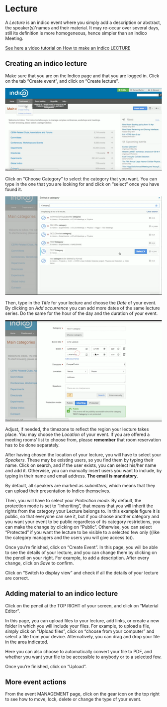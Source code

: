 Lecture
=======

A _Lecture_ is an indico event where you simply add a description or abstract, the speaker(s)'names and their material. It may re-occur over several days, still its definition is more homogeneous, hence simpler than an indico Meeting.

[See here a video tutorial on How to make an indico LECTURE](https://cds.cern.ch/video/2261867)


Creating an indico lecture
--------------------------
Make sure that you are on the Indico page and that you are logged in.
Click on the tab “Create event”, and click on “Create lecture”.

![](/assets/lecture_create_1.png)

Click on “Choose Category” to select the category that you want. You can type in the one that you are looking for and click on “select” once you have found it.

![](/assets/lecture_category_select.png)

Then, type in the _Title_ for your lecture and choose the _Date_ of your event. By clicking on _Add occurrence_ you can add more dates of the same lecture series. Do the same for the hour of the day and the duration of your event.

![](/assets/lecture_occurence.png)

Adjust, if needed, the timezone to reflect the region your lecture takes place.
You may choose the _Location_ of your event. If you are offered a  meeting rooms’ list to choose from, please **remember** that room reservation has to be done separately.


After having chosen the location of your lecture, you will have to select your _Speakers_.
These may be existing users, so you find them by typing their name. Click on search, and if the user exists, you can select his/her name and add it.
Otherwise, you can manually insert users you want to include, by typing in their name and email address. **The email is mandatory**.

By default, all speakers are marked as _submitters_, which
means that they can upload their presentation to Indico themselves.


Then, you will have to select your _Protection mode_. By default, the protection mode is set to “Inheriting”, that means that you will inherit the rights from the category your Lecture belongs to. In this example figure it is public, so that everyone can see it, but if you choose another category and you want your event to be public regardless of its category restrictions, you can make the change by clicking on “Public”. Otherwise, you can select “Protected” if you want the lecture to be visible to a selected few only ((like the category managers and the users you will give access to)).

Once you’re finished, click on “Create Event”.
In this page, you will be able to see the details of your lecture, and you can change them by clicking on the pencil on your right. 
For example, to add a description. After every change, click on _Save_ to confirm.

Click on “Switch to display view” and check if all the details of your lecture are correct.

Adding material to an indico lecture
------------------------------------

Click on the pencil at the TOP RIGHT of your screen, and click on “Material Editor”.

In this page, you can upload files to your lecture, add links, or create a new folder in which you will include your files.
For example, to upload a file, simply click on “Upload files”, click on “choose from your computer” and select a file from your device.
Alternatively, you can drag and drop your file in the area indicated.

Here you can also choose to automatically convert your file to PDF, and whether you want your file to be accessible to anybody or to a selected few.

Once you’re finished, click on “Upload”.

More event actions
------------------
From the event MANAGEMENT page, click on the gear icon on the top right to see how to move, lock, delete or change the type of your event.
